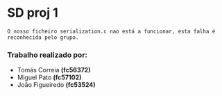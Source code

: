 # SD proj 1

    O nosso ficheiro serialization.c nao está a funcionar, esta falha é reconhecida pelo grupo.

### Trabalho realizado por:
- Tomás Correia **(fc56372)**
- Miguel Pato **(fc57102)**
- João Figueiredo **(fc53524)**